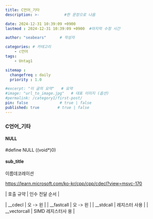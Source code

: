 ```yaml
---
title: C언어_기타
description: >-           #한 문장으로 나옴

date: 2024-12-31 10:39:09 +0900
lastmod : 2024-12-31 10:39:09 +0900  #마지막 수정 시간

author: "seabears"      # 작성자

categories: # 카테고리
    - c언어
tags: 
    - Untag1

sitemap :
  changefreq : daily
  priority : 1.0

#excerpt: "이 글의 요약"   # 요약
#image: "url_to_image.jpg"   # 대표 이미지 (옵션)
#permalink: /category1/first-post/
pin: false              # true | false
published: true        # true | false
---
```


### C언어_기타

#### NULL
#define NULL ((void*)0)

#### sub_title

이름데코레이션

https://learn.microsoft.com/ko-kr/cpp/cpp/cdecl?view=msvc-170

| 호출 규약 | 인수 전달 순서 | 

| __cdecl       | 오 -> 왼            |
| __fastcall    | 오 -> 왼            |
| __stdcall     | 레지스터 사용       |
| __vectorcall  | SIMD 레지스터사 용    |


